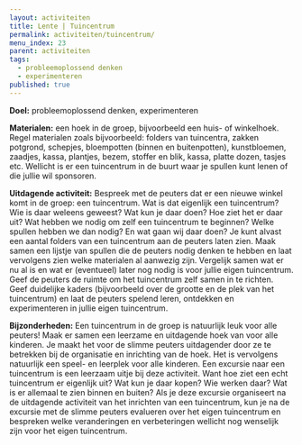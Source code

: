 ```yaml
---
layout: activiteiten
title: Lente | Tuincentrum
permalink: activiteiten/tuincentrum/
menu_index: 23
parent: activiteiten
tags:
  - probleemoplossend denken
  - experimenteren
published: true
---
```


**Doel:** probleemoplossend denken, experimenteren

<p style="margin-top: 10px;"/>

**Materialen:** een hoek in de groep, bijvoorbeeld een huis- of winkelhoek. Regel materialen zoals bijvoorbeeld: folders van tuincentra, zakken potgrond, schepjes, bloempotten (binnen en buitenpotten), kunstbloemen, zaadjes, kassa, plantjes, bezem, stoffer en blik, kassa, platte dozen, tasjes etc. Wellicht is er een tuincentrum in de buurt waar je spullen kunt lenen of die jullie wil sponsoren.

<p style="margin-top: 10px;"/>

**Uitdagende activiteit:** Bespreek met de peuters dat er een nieuwe winkel komt in de groep: een tuincentrum. Wat is dat eigenlijk een tuincentrum? Wie is daar weleens geweest? Wat kun je daar doen? Hoe ziet het er daar uit? Wat hebben we nodig om zelf een tuincentrum te beginnen? Welke spullen hebben we dan nodig? En wat gaan wij daar doen? Je kunt alvast een aantal folders van een tuincentrum aan de peuters laten zien. Maak samen een lijstje van spullen die de peuters nodig denken te hebben en laat vervolgens zien welke materialen al aanwezig zijn. Vergelijk samen wat er nu al is en wat er (eventueel) later nog nodig is voor jullie eigen tuincentrum. Geef de peuters de ruimte om het tuincentrum zelf samen in te richten. Geef duidelijke kaders (bijvoorbeeld over de grootte en de plek van het tuincentrum) en laat de peuters spelend leren, ontdekken en experimenteren in jullie eigen tuincentrum.

<p style="margin-top: 10px;"/>

**Bijzonderheden:** Een tuincentrum in de groep is natuurlijk leuk voor alle peuters! Maak er samen een leerzame en uitdagende hoek van voor alle kinderen. Je maakt het voor de slimme peuters uitdagender door ze te betrekken bij de organisatie en inrichting van de hoek. Het is vervolgens natuurlijk een speel- en leerplek voor alle kinderen. Een excursie naar een tuincentrum is een leerzaam uitje bij deze activiteit. Want hoe ziet een echt tuincentrum er eigenlijk uit? Wat kun je daar kopen? Wie werken daar? Wat is er allemaal te zien binnen en buiten? Als je deze excursie organiseert na de uitdagende activiteit van het inrichten van een tuincentrum, kun je na de excursie met de slimme peuters evalueren over het eigen tuincentrum en bespreken welke veranderingen en verbeteringen wellicht nog wenselijk zijn voor het eigen tuincentrum.
